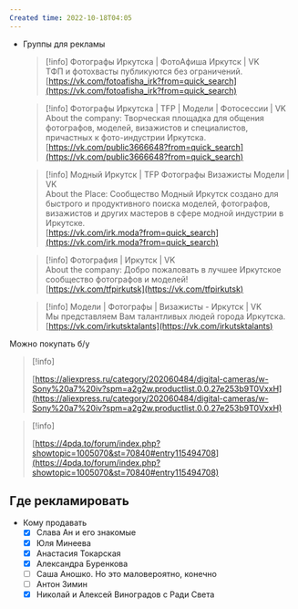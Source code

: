 ```yaml
---
Created time: 2022-10-18T04:05
---
```

- Группы для рекламы
    
    > [!info] Фотографы Иркутска | ФотоАфиша Иркутск | VK  
    > ТФП и фотохвасты публикуются без ограничений.  
    > [https://vk.com/fotoafisha_irk?from=quick_search](https://vk.com/fotoafisha_irk?from=quick_search)  
    
    > [!info] Фотографы Иркутска | TFP | Модели | Фотосессии | VK  
    > About the company: Творческая площадка для общения фотографов, моделей, визажистов и специалистов, причастных к фото-индустрии Иркутска.  
    > [https://vk.com/public3666648?from=quick_search](https://vk.com/public3666648?from=quick_search)  
    
    > [!info] Модный Иркутск | TFP Фотографы Визажисты Модели | VK  
    > About the Place: Сообщество Модный Иркутск создано для быстрого и продуктивного поиска моделей, фотографов, визажистов и других мастеров в сфере модной индустрии в Иркутске.  
    > [https://vk.com/irk.moda?from=quick_search](https://vk.com/irk.moda?from=quick_search)  
    
    > [!info] Фотография | Иркутск | VK  
    > About the company: Добро пожаловать в лучшее Иркутское сообщество фотографов и моделей!  
    > [https://vk.com/tfpirkutsk](https://vk.com/tfpirkutsk)  
    
    > [!info] Модели | Фотографы | Визажисты - Иркутск | VK  
    > Мы представляем Вам талантливых людей города Иркутска.  
    > [https://vk.com/irkutsktalants](https://vk.com/irkutsktalants)  
    
      
    
  
Можно покупать б/у

> [!info]  
>  
> [https://aliexpress.ru/category/202060484/digital-cameras/w-Sony%20a7%20iv?spm=a2g2w.productlist.0.0.27e253b9T0VxxH](https://aliexpress.ru/category/202060484/digital-cameras/w-Sony%20a7%20iv?spm=a2g2w.productlist.0.0.27e253b9T0VxxH)  

> [!info]  
>  
> [https://4pda.to/forum/index.php?showtopic=1005070&st=70840#entry115494708](https://4pda.to/forum/index.php?showtopic=1005070&st=70840#entry115494708)  
## Где рекламировать
- Кому продавать
    - [x] Слава Ан и его знакомые
    - [x] Юля Минеева
    - [x] Анастасия Токарская
    - [x] Александра Буренкова
    - [ ] Саша Аношко. Но это маловероятно, конечно
    - [ ] Антон Зимин
    - [x] Николай и Алексей Виноградов с Ради Света